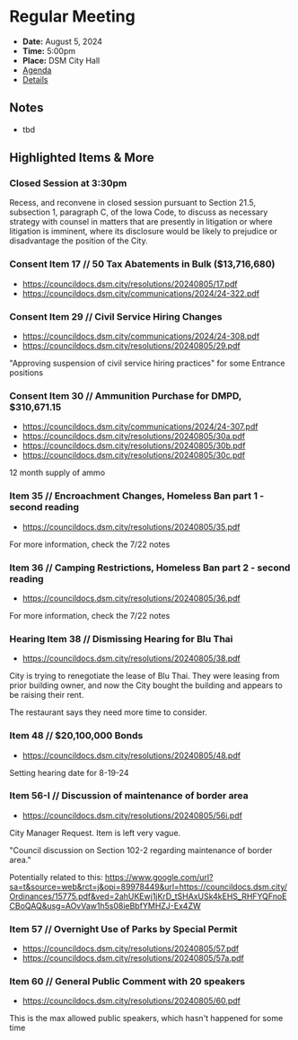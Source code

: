 # Regular Meeting

- **Date:** August 5, 2024
- **Time:** 5:00pm
- **Place:** DSM City Hall
- [Agenda](https://councildocs.dsm.city/agendas/ag20240805.pdf)
- [Details](https://www.dsm.city/citycouncil_detail_T60_R2911.php)

## Notes

- tbd

## Highlighted Items & More

### Closed Session at 3:30pm

Recess, and reconvene in closed session pursuant to Section 21.5, subsection 1,
paragraph C, of the Iowa Code, to discuss as necessary strategy with counsel in
matters that are presently in litigation or where litigation is imminent, where its
disclosure would be likely to prejudice or disadvantage the position of the City.

### Consent Item 17 // 50 Tax Abatements in Bulk ($13,716,680)

- https://councildocs.dsm.city/resolutions/20240805/17.pdf
- https://councildocs.dsm.city/communications/2024/24-322.pdf

### Consent Item 29 // Civil Service Hiring Changes

- https://councildocs.dsm.city/communications/2024/24-308.pdf
- https://councildocs.dsm.city/resolutions/20240805/29.pdf

"Approving suspension of civil service hiring practices" for some Entrance positions

### Consent Item 30 // Ammunition Purchase for DMPD, $310,671.15

- https://councildocs.dsm.city/communications/2024/24-307.pdf
- https://councildocs.dsm.city/resolutions/20240805/30a.pdf
- https://councildocs.dsm.city/resolutions/20240805/30b.pdf
- https://councildocs.dsm.city/resolutions/20240805/30c.pdf

12 month supply of ammo

### Item 35 // Encroachment Changes, Homeless Ban part 1 - second reading

- https://councildocs.dsm.city/resolutions/20240805/35.pdf

For more information, check the 7/22 notes

### Item 36 // Camping Restrictions, Homeless Ban part 2 - second reading

- https://councildocs.dsm.city/resolutions/20240805/36.pdf

For more information, check the 7/22 notes

### Hearing Item 38 // Dismissing Hearing for Blu Thai

- https://councildocs.dsm.city/resolutions/20240805/38.pdf

City is trying to renegotiate the lease of Blu Thai.
They were leasing from prior building owner,
and now the City bought the building
and appears to be raising their rent.

The restaurant says they need more time to consider.

### Item 48 // $20,100,000 Bonds

- https://councildocs.dsm.city/resolutions/20240805/48.pdf

Setting hearing date for 8-19-24

### Item 56-I // Discussion of maintenance of border area

- https://councildocs.dsm.city/resolutions/20240805/56i.pdf

City Manager Request. Item is left very vague.

"Council discussion on Section 102-2 regarding maintenance of border area."

Potentially related to this: https://www.google.com/url?sa=t&source=web&rct=j&opi=89978449&url=https://councildocs.dsm.city/Ordinances/15775.pdf&ved=2ahUKEwj1jKrD_tSHAxUSk4kEHS_RHFYQFnoECBoQAQ&usg=AOvVaw1h5s08ieBbfYMHZJ-Ex4ZW

### Item 57 // Overnight Use of Parks by Special Permit

- https://councildocs.dsm.city/resolutions/20240805/57.pdf
- https://councildocs.dsm.city/resolutions/20240805/57a.pdf

### Item 60 // General Public Comment with 20 speakers

- https://councildocs.dsm.city/resolutions/20240805/60.pdf

This is the max allowed public speakers, which hasn't happened for some time
